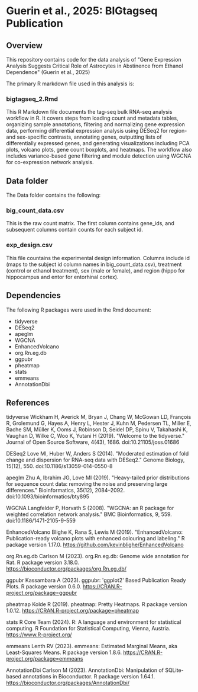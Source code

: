 # Guerin et al., 2025: BIGtagseq Publication
## Overview
This repository contains code for the data analysis of "Gene Expression Analysis Suggests Critical Role of Astrocytes in Abstinence from Ethanol Dependence" (Guerin et al., 2025)

The primary R markdown file used in this analysis is: 

### bigtagseq_2.Rmd

This R Markdown file documents the tag-seq bulk RNA-seq analysis workflow in R. It covers steps from loading count and metadata tables, organizing sample annotations, filtering and normalizing gene expression data, performing differential expression analysis using DESeq2 for region- and sex-specific contrasts, annotating genes, outputting lists of differentially expressed genes, and generating visualizations including PCA plots, volcano plots, gene count boxplots, and heatmaps. The workflow also includes variance-based gene filtering and module detection using WGCNA for co-expression network analysis.

## Data folder

The Data folder contains the following: 

### big_count_data.csv

This is the raw count matrix. The first column contains gene_ids, and subsequent columns contain counts for each subject id. 

### exp_design.csv

This file countains the experimental design information. Columns include id (maps to the subject id column names in big_count_data.csv), treatment (control or ethanol treatment), sex (male or female), and region (hippo for hippocampus and entor for entorhinal cortex). 

## Dependencies 
The following R packages were used in the Rmd document: 
- tidyverse
- DESeq2
- apeglm
- WGCNA
- EnhancedVolcano
- org.Rn.eg.db
- ggpubr
- pheatmap
- stats
- emmeans
- AnnotationDbi

## References
tidyverse
Wickham H, Averick M, Bryan J, Chang W, McGowan LD, François R, Grolemund G, Hayes A, Henry L, Hester J, Kuhn M, Pedersen TL, Miller E, Bache SM, Müller K, Ooms J, Robinson D, Seidel DP, Spinu V, Takahashi K, Vaughan D, Wilke C, Woo K, Yutani H (2019). "Welcome to the tidyverse." Journal of Open Source Software, 4(43), 1686. doi:10.21105/joss.01686

DESeq2
Love MI, Huber W, Anders S (2014). "Moderated estimation of fold change and dispersion for RNA-seq data with DESeq2." Genome Biology, 15(12), 550. doi:10.1186/s13059-014-0550-8

apeglm
Zhu A, Ibrahim JG, Love MI (2019). "Heavy-tailed prior distributions for sequence count data: removing the noise and preserving large differences." Bioinformatics, 35(12), 2084–2092. doi:10.1093/bioinformatics/bty895

WGCNA
Langfelder P, Horvath S (2008). "WGCNA: an R package for weighted correlation network analysis." BMC Bioinformatics, 9, 559. doi:10.1186/1471-2105-9-559

EnhancedVolcano
Blighe K, Rana S, Lewis M (2019). "EnhancedVolcano: Publication-ready volcano plots with enhanced colouring and labeling." R package version 1.17.0. https://github.com/kevinblighe/EnhancedVolcano

org.Rn.eg.db
Carlson M (2023). org.Rn.eg.db: Genome wide annotation for Rat. R package version 3.18.0. https://bioconductor.org/packages/org.Rn.eg.db/

ggpubr
Kassambara A (2023). ggpubr: 'ggplot2' Based Publication Ready Plots. R package version 0.6.0. https://CRAN.R-project.org/package=ggpubr

pheatmap
Kolde R (2019). pheatmap: Pretty Heatmaps. R package version 1.0.12. https://CRAN.R-project.org/package=pheatmap

stats
R Core Team (2024). R: A language and environment for statistical computing. R Foundation for Statistical Computing, Vienna, Austria. https://www.R-project.org/

emmeans
Lenth RV (2023). emmeans: Estimated Marginal Means, aka Least-Squares Means. R package version 1.8.6. https://CRAN.R-project.org/package=emmeans

AnnotationDbi
Carlson M (2023). AnnotationDbi: Manipulation of SQLite-based annotations in Bioconductor. R package version 1.64.1. https://bioconductor.org/packages/AnnotationDbi/
